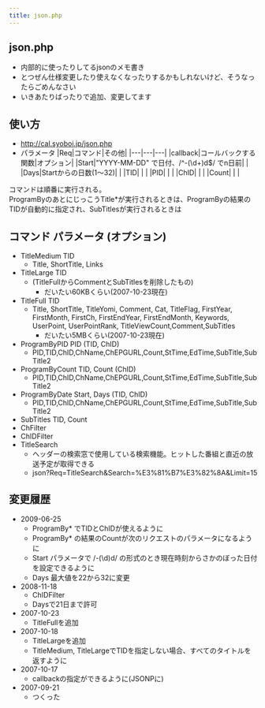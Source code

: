 ```yaml
---
title: json.php
---
```


## json.php

- 内部的に使ったりしてるjsonのメモ書き
- とつぜん仕様変更したり使えなくなったりするかもしれないけど、そうなったらごめんなさい
- いきあたりばったりで追加、変更してます

## 使い方

- http://cal.syoboi.jp/json.php
- パラメータ
|Req|コマンド|その他|
|---|---|---|
|callback|コールバックする関数|オプション|
|Start|"YYYY-MM-DD" で日付、/^-(\\d+)d$/ でn日前| |
|Days|Startからの日数(1～32)| |
|TID| | |
|PID| | |
|ChID| | |
|Count| | |

コマンドは順番に実行される。  
ProgramByのあとにじっこうTitle*が実行されるときは、ProgramByの結果のTIDが自動的に指定され、SubTitlesが実行されるときは

## コマンド パラメータ (オプション)

- TitleMedium TID
    - Title, ShortTitle, Links
- TitleLarge TID
    - (TitleFullからCommentとSubTitlesを削除したもの)
        - だいたい60KBくらい(2007-10-23現在)
- TitleFull TID
    - Title, ShortTitle, TitleYomi, Comment, Cat, TitleFlag, FirstYear, FirstMonth, FirstCh, FirstEndYear, FirstEndMonth, Keywords, UserPoint, UserPointRank, TitleViewCount,Comment,SubTitles
        - だいたい5MBくらい(2007-10-23現在)
- ProgramByPID PID (TID, ChID)
    - PID,TID,ChID,ChName,ChEPGURL,Count,StTime,EdTime,SubTitle,SubTitle2
- ProgramByCount TID, Count (ChID)
    - PID,TID,ChID,ChName,ChEPGURL,Count,StTime,EdTime,SubTitle,SubTitle2
- ProgramByDate Start, Days (TID, ChID)
    - PID,TID,ChID,ChName,ChEPGURL,Count,StTime,EdTime,SubTitle,SubTitle2
- SubTitles TID, Count
- ChFilter
- ChIDFilter
- TitleSearch
    - ヘッダーの検索窓で使用している検索機能。ヒットした番組と直近の放送予定が取得できる
    - json?Req=TitleSearch&Search=%E3%81%B7%E3%82%8A&Limit=15

## 変更履歴

- 2009-06-25
    - ProgramBy* でTIDとChIDが使えるように
    - ProgramBy* の結果のCountが次のリクエストのパラメータになるように
    - Start パラメータで /-(\\d)d/ の形式のとき現在時刻からさかのぼった日付を設定できるように
    - Days 最大値を22から32に変更
- 2008-11-18
    - ChIDFilter
    - Daysで21日まで許可
- 2007-10-23
    - TitleFullを追加
- 2007-10-18
    - TitleLargeを追加
    - TitleMedium, TitleLargeでTIDを指定しない場合、すべてのタイトルを返すように
- 2007-10-17
    - callbackの指定ができるように(JSONPに)
- 2007-09-21
    - つくった
